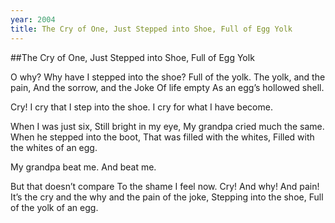 ```yaml
---
year: 2004
title: The Cry of One, Just Stepped into Shoe, Full of Egg Yolk
---
```

##The Cry of One, Just Stepped into Shoe, Full of Egg Yolk

O why?
Why have I stepped into the shoe?
Full of the yolk.
The yolk, and the pain,
And the sorrow, and the
Joke
Of life empty
As an egg’s hollowed shell.

Cry!
I cry that I step into the shoe.
I cry for what I have become.

When I was just six,
Still bright in my eye,
My grandpa cried much the same.
When he stepped into the boot,
That was filled with the whites,
Filled with the whites of an egg.

My grandpa beat me.
And beat me.

But that doesn’t compare
To the shame I feel now.
Cry!
And why!
And pain!
It’s the cry and the why and the pain of the joke,
Stepping into the shoe,
Full of the yolk of an egg.
